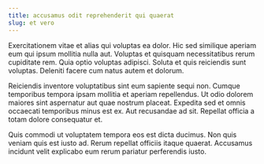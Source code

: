 ```yaml
---
title: accusamus odit reprehenderit qui quaerat
slug: et vero
---
```


Exercitationem vitae et alias qui voluptas ea dolor. Hic sed similique aperiam eum qui ipsum mollitia nulla aut. Voluptas et quisquam necessitatibus rerum cupiditate rem. Quia optio voluptas adipisci. Soluta et quis reiciendis sunt voluptas. Deleniti facere cum natus autem et dolorum.

Reiciendis inventore voluptatibus sint eum sapiente sequi non. Cumque temporibus tempora ipsam mollitia et aperiam repellendus. Ut odio dolorem maiores sint aspernatur aut quae nostrum placeat. Expedita sed et omnis occaecati temporibus minus est ex. Aut recusandae ad sit. Repellat officia a totam dolore consequatur et.

Quis commodi ut voluptatem tempora eos est dicta ducimus. Non quis veniam quis est iusto ad. Rerum repellat officiis itaque quaerat. Accusamus incidunt velit explicabo eum rerum pariatur perferendis iusto.
